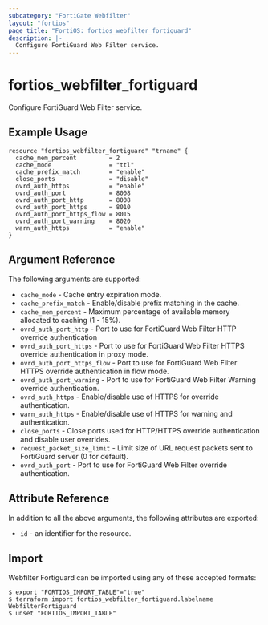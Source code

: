 ```yaml
---
subcategory: "FortiGate Webfilter"
layout: "fortios"
page_title: "FortiOS: fortios_webfilter_fortiguard"
description: |-
  Configure FortiGuard Web Filter service.
---
```


# fortios_webfilter_fortiguard
Configure FortiGuard Web Filter service.

## Example Usage

```hcl
resource "fortios_webfilter_fortiguard" "trname" {
  cache_mem_percent         = 2
  cache_mode                = "ttl"
  cache_prefix_match        = "enable"
  close_ports               = "disable"
  ovrd_auth_https           = "enable"
  ovrd_auth_port            = 8008
  ovrd_auth_port_http       = 8008
  ovrd_auth_port_https      = 8010
  ovrd_auth_port_https_flow = 8015
  ovrd_auth_port_warning    = 8020
  warn_auth_https           = "enable"
}
```

## Argument Reference

The following arguments are supported:

* `cache_mode` - Cache entry expiration mode.
* `cache_prefix_match` - Enable/disable prefix matching in the cache.
* `cache_mem_percent` - Maximum percentage of available memory allocated to caching (1 - 15%).
* `ovrd_auth_port_http` - Port to use for FortiGuard Web Filter HTTP override authentication
* `ovrd_auth_port_https` - Port to use for FortiGuard Web Filter HTTPS override authentication in proxy mode.
* `ovrd_auth_port_https_flow` - Port to use for FortiGuard Web Filter HTTPS override authentication in flow mode.
* `ovrd_auth_port_warning` - Port to use for FortiGuard Web Filter Warning override authentication.
* `ovrd_auth_https` - Enable/disable use of HTTPS for override authentication.
* `warn_auth_https` - Enable/disable use of HTTPS for warning and authentication.
* `close_ports` - Close ports used for HTTP/HTTPS override authentication and disable user overrides.
* `request_packet_size_limit` - Limit size of URL request packets sent to FortiGuard server (0 for default).
* `ovrd_auth_port` - Port to use for FortiGuard Web Filter override authentication.


## Attribute Reference

In addition to all the above arguments, the following attributes are exported:
* `id` - an identifier for the resource.

## Import

Webfilter Fortiguard can be imported using any of these accepted formats:
```
$ export "FORTIOS_IMPORT_TABLE"="true"
$ terraform import fortios_webfilter_fortiguard.labelname WebfilterFortiguard
$ unset "FORTIOS_IMPORT_TABLE"
```
